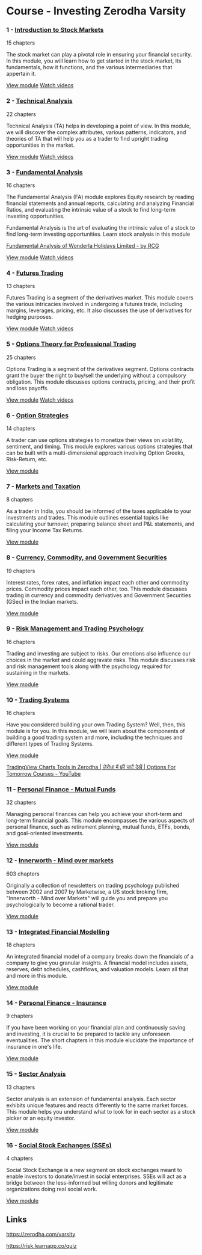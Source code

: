 # Course - Investing Zerodha Varsity

### 1 - [Introduction to Stock Markets](https://zerodha.com/varsity/module/introduction-to-stock-markets/)

15 chapters

The stock market can play a pivotal role in ensuring your financial security. In this module, you will learn how to get started in the stock market, its fundamentals, how it functions, and the various intermediaries that appertain it.

[View module](https://zerodha.com/varsity/module/introduction-to-stock-markets/) [Watch videos](https://zerodha.com/varsity/module/introduction-to-stock-markets-video-series/)

### 2 - [Technical Analysis](https://zerodha.com/varsity/module/technical-analysis/)

22 chapters

Technical Analysis (TA) helps in developing a point of view. In this module, we will discover the complex attributes, various patterns, indicators, and theories of TA that will help you as a trader to find upright trading opportunities in the market.

[View module](https://zerodha.com/varsity/module/technical-analysis/) [Watch videos](https://zerodha.com/varsity/module/technical-analysis-video-series/)

### 3 - [Fundamental Analysis](https://zerodha.com/varsity/module/fundamental-analysis/)

16 chapters

The Fundamental Analysis (FA) module explores Equity research by reading financial statements and annual reports, calculating and analyzing Financial Ratios, and evaluating the intrinsic value of a stock to find long-term investing opportunities.

Fundamental Analysis is the art of evaluating the intrinsic value of a stock to find long-term investing opportunities. Learn stock analysis in this module

[Fundamental Analysis of Wonderla Holidays Limited - by RCG](https://www.budgetiger.in/p/case-study-wonderla-holidays-limited)

[View module](https://zerodha.com/varsity/module/fundamental-analysis/) [Watch videos](https://zerodha.com/varsity/module/fundamental-analysis-2/)

### 4 - [Futures Trading](https://zerodha.com/varsity/module/futures-trading/)

13 chapters

Futures Trading is a segment of the derivatives market. This module covers the various intricacies involved in undergoing a futures trade, including margins, leverages, pricing, etc. It also discusses the use of derivatives for hedging purposes.

[View module](https://zerodha.com/varsity/module/futures-trading/) [Watch videos](https://zerodha.com/varsity/module/futures-trading-futures-trading/)

### 5 - [Options Theory for Professional Trading](https://zerodha.com/varsity/module/option-theory/)

25 chapters

Options Trading is a segment of the derivatives segment. Options contracts grant the buyer the right to buy/sell the underlying without a compulsory obligation. This module discusses options contracts, pricing, and their profit and loss payoffs.

[View module](https://zerodha.com/varsity/module/option-theory/) [Watch videos](https://zerodha.com/varsity/module/options-trading/)

### 6 - [Option Strategies](https://zerodha.com/varsity/module/option-strategies/)

14 chapters

A trader can use options strategies to monetize their views on volatility, sentiment, and timing. This module explores various options strategies that can be built with a multi-dimensional approach involving Option Greeks, Risk-Return, etc.

[View module](https://zerodha.com/varsity/module/option-strategies/)

### 7 - [Markets and Taxation](https://zerodha.com/varsity/module/markets-and-taxation/)

8 chapters

As a trader in India, you should be informed of the taxes applicable to your investments and trades. This module outlines essential topics like calculating your turnover, preparing balance sheet and P&L statements, and filing your Income Tax Returns.

[View module](https://zerodha.com/varsity/module/markets-and-taxation/)

### 8 - [Currency, Commodity, and Government Securities](https://zerodha.com/varsity/module/commodities-currency-government-securities/)

19 chapters

Interest rates, forex rates, and inflation impact each other and commodity prices. Commodity prices impact each other, too. This module discusses trading in currency and commodity derivatives and Government Securities (GSec) in the Indian markets.

[View module](https://zerodha.com/varsity/module/commodities-currency-government-securities/)

### 9 - [Risk Management and Trading Psychology](https://zerodha.com/varsity/module/risk-management/)

16 chapters

Trading and investing are subject to risks. Our emotions also influence our choices in the market and could aggravate risks. This module discusses risk and risk management tools along with the psychology required for sustaining in the markets.

[View module](https://zerodha.com/varsity/module/risk-management/)

### 10 - [Trading Systems](https://zerodha.com/varsity/module/trading-systems/)

16 chapters

Have you considered building your own Trading System? Well, then, this module is for you. In this module, we will learn about the components of building a good trading system and more, including the techniques and different types of Trading Systems.

[View module](https://zerodha.com/varsity/module/trading-systems/)

[TradingView Charts Tools in Zerodha | ज़ेरोधा में फ्री चार्ट देखें | Options For Tomorrow Courses - YouTube](https://www.youtube.com/watch?v=G7IjCzpt7Xc)

### 11 - [Personal Finance - Mutual Funds](https://zerodha.com/varsity/module/personalfinance/)

32 chapters

Managing personal finances can help you achieve your short-term and long-term financial goals. This module encompasses the various aspects of personal finance, such as retirement planning, mutual funds, ETFs, bonds, and goal-oriented investments.

[View module](https://zerodha.com/varsity/module/personalfinance/)

### 12 - [Innerworth - Mind over markets](https://zerodha.com/varsity/module/innerworth/)

603 chapters

Originally a collection of newsletters on trading psychology published between 2002 and 2007 by Marketwise, a US stock broking firm, "Innerworth - Mind over Markets" will guide you and prepare you psychologically to become a rational trader.

[View module](https://zerodha.com/varsity/module/innerworth/)

### 13 - [Integrated Financial Modelling](https://zerodha.com/varsity/module/financial-modelling/)

18 chapters

An integrated financial model of a company breaks down the financials of a company to give you granular insights. A financial model includes assets, reserves, debt schedules, cashflows, and valuation models. Learn all that and more in this module.

[View module](https://zerodha.com/varsity/module/financial-modelling/)

### 14 - [Personal Finance - Insurance](https://zerodha.com/varsity/module/insurance/)

9 chapters

If you have been working on your financial plan and continuously saving and investing, it is crucial to be prepared to tackle any unforeseen eventualities. The short chapters in this module elucidate the importance of insurance in one's life.

[View module](https://zerodha.com/varsity/module/insurance/)

### 15 - [Sector Analysis](https://zerodha.com/varsity/module/sector-analysis/)

13 chapters

Sector analysis is an extension of fundamental analysis. Each sector exhibits unique features and reacts differently to the same market forces. This module helps you understand what to look for in each sector as a stock picker or an equity investor.

[View module](https://zerodha.com/varsity/module/sector-analysis/)

### 16 - [Social Stock Exchanges (SSEs)](https://zerodha.com/varsity/module/social-stock-exchanges-sses/)

4 chapters

Social Stock Exchange is a new segment on stock exchanges meant to enable investors to donate/invest in social enterprises. SSEs will act as a bridge between the less-informed but willing donors and legitimate organizations doing real social work.

[View module](https://zerodha.com/varsity/module/social-stock-exchanges-sses/)

## Links

https://zerodha.com/varsity

https://risk.learnapp.co/quiz
